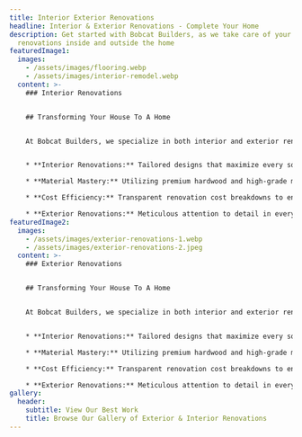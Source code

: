 ```yaml
---
title: Interior Exterior Renovations
headline: Interior & Exterior Renovations - Complete Your Home
description: Get started with Bobcat Builders, as we take care of your custom
  renovations inside and outside the home
featuredImage1:
  images:
    - /assets/images/flooring.webp
    - /assets/images/interior-remodel.webp
  content: >-
    ### Interior Renovations


    ## Transforming Your House To A Home


    At Bobcat Builders, we specialize in both interior and exterior renovations, transforming your home into a space that reflects your unique style and meets your functional needs. Our team of experts combines design ingenuity, material mastery, cost efficiency, and construction quality to deliver exceptional results that exceed your expectations.


    * **Interior Renovations:** Tailored designs that maximize every square foot

    * **Material Mastery:** Utilizing premium hardwood and high-grade materials for lasting durability

    * **Cost Efficiency:** Transparent renovation cost breakdowns to ensure affordability without compromising on quality

    * **Exterior Renovations:** Meticulous attention to detail in every phase of general construction
featuredImage2:
  images:
    - /assets/images/exterior-renovations-1.webp
    - /assets/images/exterior-renovations-2.jpeg
  content: >-
    ### Exterior Renovations


    ## Transforming Your House To A Home


    At Bobcat Builders, we specialize in both interior and exterior renovations, transforming your home into a space that reflects your unique style and meets your functional needs. Our team of experts combines design ingenuity, material mastery, cost efficiency, and construction quality to deliver exceptional results that exceed your expectations.


    * **Interior Renovations:** Tailored designs that maximize every square foot

    * **Material Mastery:** Utilizing premium hardwood and high-grade materials for lasting durability

    * **Cost Efficiency:** Transparent renovation cost breakdowns to ensure affordability without compromising on quality

    * **Exterior Renovations:** Meticulous attention to detail in every phase of general construction
gallery:
  header:
    subtitle: View Our Best Work
    title: Browse Our Gallery of Exterior & Interior Renovations
---
```

